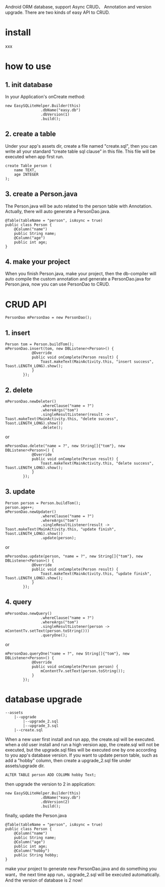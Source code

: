 Android ORM database, support Async CRUD、 Annotation and version upgrade. There are two kinds of easy API to CRUD.

# install
xxx
# how to use
## 1. init database
In your Application's onCreate method:

```
new EasySQLiteHelper.Builder(this)
                .dbName("easy.db")
                .dbVersion(1)
                .build();
```

## 2. create a table
Under your app's assets dir, create a file named "create.sql", then you can write all your standard “create table sql clause” in this file. This file will be executed when app first run.

```
create Table person (
    name TEXT,
    age INTEGER
);
```

## 3. create a Person.java
The Person.java will be auto related to the person table with Annotation. Actually, there will auto generate a PersonDao.java.

```
@Table(tableName = "person", isAsync = true)
public class Person {
    @Column("name")
    public String name;
    @Column("age")
    public int age;
}
```

## 4. make your project
When you finish Person.java, make your project, then the db-compiler will auto compile the custom annotation and generate a PersonDao.java for Person.java, now you can use PersonDao to CRUD.

# CRUD API

```
PersonDao mPersonDao = new PersonDao();
```

## 1. insert

```
Person tom = Person.buildTom();
mPersonDao.insert(tom, new DBListener<Person>() {
            @Override
            public void onComplete(Person result) {
                Toast.makeText(MainActivity.this, "insert success", Toast.LENGTH_LONG).show();
            }
        });
```

## 2. delete

```
mPersonDao.newDeleter()
                .whereClause("name = ?")
                .whereArgs("tom")
                .singleResultListener(result -> Toast.makeText(MainActivity.this, "delete success", Toast.LENGTH_LONG).show())
                .delete();
```

or

```
mPersonDao.delete("name = ?", new String[]{"tom"}, new DBListener<Person>() {
            @Override
            public void onComplete(Person result) {
                Toast.makeText(MainActivity.this, "delete success", Toast.LENGTH_LONG).show();
            }
        });
```

## 3. update

```
Person person = Person.buildTom();
person.age++;
mPersonDao.newUpdater()
                .whereClause("name = ?")
                .whereArgs("tom")
                .singleResultListener(result -> Toast.makeText(MainActivity.this, "update finish", Toast.LENGTH_LONG).show())
                .update(person);
```

or

```
mPersonDao.update(person, "name = ?", new String[]{"tom"}, new DBListener<Person>() {
            @Override
            public void onComplete(Person result) {
                Toast.makeText(MainActivity.this, "update finish", Toast.LENGTH_LONG).show();
            }
        });
```

## 4. query

```
mPersonDao.newQuery()
                .whereClause("name = ?")
                .whereArgs("tom")
                .singleResultListener(person -> mContentTv.setText(person.toString()))
                .queryOne();
```

or

```
mPersonDao.queryOne("name = ?", new String[]{"tom"}, new DBListener<Person>() {
            @Override
            public void onComplete(Person person) {
                mContentTv.setText(person.toString());
            }
        });
```

# database upgrade

```
--assets
	|--upgrade
		|--upgrade_2.sql
		|--upgrade_3.sql
	|--create.sql
```

When a new user first install and run app, the create.sql will be executed. when a old user install and run a high version app, the create.sql will not be executed, 
but the upgrade.sql files will be executed one by one according to you app's database version.
If you want to update person table, such as add a "hobby" column, then create a upgrade_2.sql file under assets/upgrade dir.

```
ALTER TABLE person ADD COLUMN hobby Text;
```

then upgrade the version to 2 in application:

```
new EasySQLiteHelper.Builder(this)
                .dbName("easy.db")
                .dbVersion(2)
                .build();
```

finally, update the Person.java

```
@Table(tableName = "person", isAsync = true)
public class Person {
    @Column("name")
    public String name;
    @Column("age")
    public int age;
    @Column("hobby")
    public String hobby;
}
```

make your project to generate new PersonDao.java and do something you want，the next time app run，upgrade_2.sql will be executed automatically. And the version of database is 2 now!